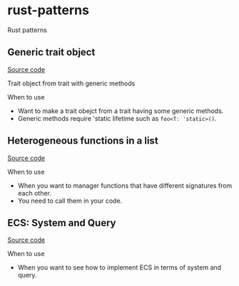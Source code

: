 # rust-patterns
Rust patterns

## Generic trait object

[Source code](generic-trait-object/src/main.rs)

Trait object from trait with generic methods

When to use
- Want to make a trait obejct from a trait having some generic methods.
- Generic methods require 'static lifetime such as `foo<T: 'static>()`.

## Heterogeneous functions in a list

[Source code](different-signature-fn-list/src/main.rs)

When to use
- When you want to manager functions that have different signatures from each other.
- You need to call them in your code.

## ECS: System and Query

[Source code](ecs-system-query/src/main.rs)

When to use
- When you want to see how to implement ECS in terms of system and query.


